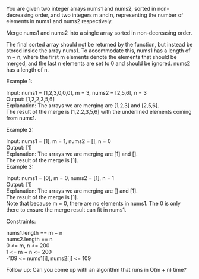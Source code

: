 You are given two integer arrays nums1 and nums2, sorted in non-decreasing order, and two integers m and n, representing the number of elements in nums1 and nums2 respectively.

Merge nums1 and nums2 into a single array sorted in non-decreasing order.

The final sorted array should not be returned by the function, but instead be stored inside the array nums1. To accommodate this, nums1 has a length of m + n, where the first m elements denote the elements that should be merged, and the last n elements are set to 0 and should be ignored. nums2 has a length of n.



Example 1:

Input: nums1 = [1,2,3,0,0,0], m = 3, nums2 = [2,5,6], n = 3 <br>
Output: [1,2,2,3,5,6] <br>
Explanation: The arrays we are merging are [1,2,3] and [2,5,6]. <br>
The result of the merge is [1,2,2,3,5,6] with the underlined elements coming from nums1. <br>

Example 2: 

Input: nums1 = [1], m = 1, nums2 = [], n = 0 <br>
Output: [1] <br>
Explanation: The arrays we are merging are [1] and []. <br>
The result of the merge is [1]. <br>
Example 3: 

Input: nums1 = [0], m = 0, nums2 = [1], n = 1 <br>
Output: [1] <br>
Explanation: The arrays we are merging are [] and [1]. <br>
The result of the merge is [1]. <br>
Note that because m = 0, there are no elements in nums1. The 0 is only there to ensure the merge result can fit in nums1.


Constraints:

nums1.length == m + n <br>
nums2.length == n <br>
0 <= m, n <= 200 <br>
1 <= m + n <= 200 <br>
-109 <= nums1[i], nums2[j] <= 109


Follow up: Can you come up with an algorithm that runs in O(m + n) time?